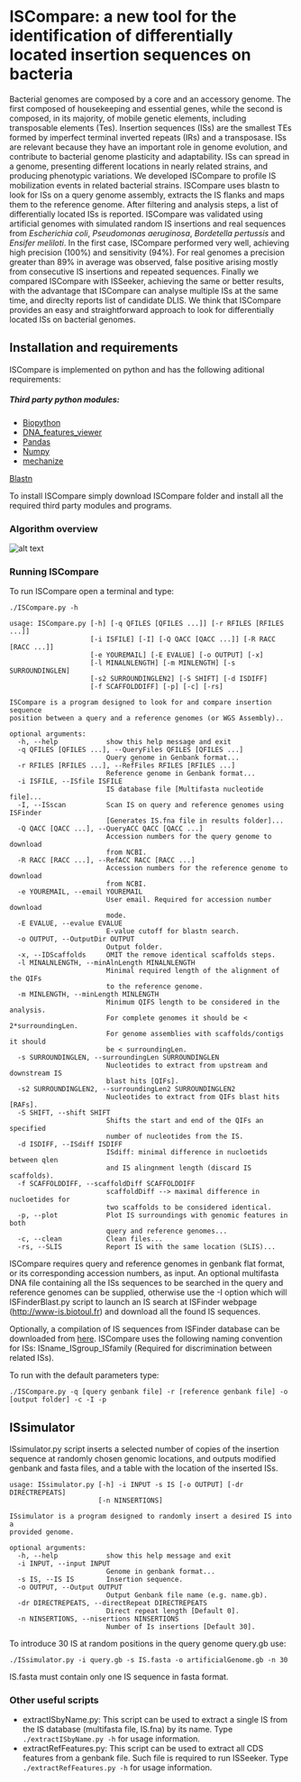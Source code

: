 # ISCompare: a new tool for the identification of differentially located insertion sequences on bacteria

Bacterial genomes are composed by a core and an accessory genome. The first composed of housekeeping and essential genes, while the second is composed, in its majority, of mobile genetic elements, including transposable elements (Tes). Insertion sequences (ISs) are the smallest TEs formed by imperfect terminal inverted repeats (IRs) and a transposase. ISs are relevant because they have an important role in genome evolution, and contribute to bacterial genome plasticity and adaptability. ISs can spread in a genome, presenting different locations in nearly related strains, and producing phenotypic variations. We developed ISCompare to profile IS mobilization events in related bacterial strains. ISCompare uses blastn to look for ISs on a query genome assembly, extracts the IS flanks and maps them to the reference genome. After filtering and analysis steps, a list of differentially located ISs is reported. ISCompare was validated using artificial genomes with simulated random IS insertions and real sequences from *Escherichia coli*, *Pseudomonas aeruginosa*, *Bordetella pertussis* and *Ensifer meliloti*. In the first case, ISCompare performed very well, achieving high precision (100%) and sensitivity (94%). For real genomes a precision greater than 89% in average was observed, false positive arising mostly from consecutive IS insertions and repeated sequences. Finally we compared ISCompare with ISSeeker, achieving the same or better results, with the advantage that ISCompare can analyse multiple ISs at the same time, and direclty reports list of candidate DLIS. We think that ISCompare provides an easy and straightforward approach to look for differentially located ISs on bacterial genomes.

## Installation and requirements

ISCompare is implemented on python and has the following aditional requirements:

##### Third party python modules:

* [Biopython](https://biopython.org/)
* [DNA_features_viewer](https://github.com/Edinburgh-Genome-Foundry/DnaFeaturesViewer)
* [Pandas](https://pandas.pydata.org/)
* [Numpy](https://numpy.org/)
* [mechanize](https://mechanize.readthedocs.io/en/latest/)

[Blastn](https://blast.ncbi.nlm.nih.gov/Blast.cgi?PAGE_TYPE=BlastDocs&DOC_TYPE=Download)

To install ISCompare simply download ISCompare folder and install all the required third party modules and programs.

### Algorithm overview
![alt text](https://github.com/maurijlozano/ISCompare/blob/master/overview.png "Algorithm overview")

### Running ISCompare

To run ISCompare open a terminal and type: 

```
./ISCompare.py -h
```

```
usage: ISCompare.py [-h] [-q QFILES [QFILES ...]] [-r RFILES [RFILES ...]]
                    [-i ISFILE] [-I] [-Q QACC [QACC ...]] [-R RACC [RACC ...]]
                    [-e YOUREMAIL] [-E EVALUE] [-o OUTPUT] [-x]
                    [-l MINALNLENGTH] [-m MINLENGTH] [-s SURROUNDINGLEN]
                    [-s2 SURROUNDINGLEN2] [-S SHIFT] [-d ISDIFF]
                    [-f SCAFFOLDDIFF] [-p] [-c] [-rs]

ISCompare is a program designed to look for and compare insertion sequence
position between a query and a reference genomes (or WGS Assembly)..

optional arguments:
  -h, --help            show this help message and exit
  -q QFILES [QFILES ...], --QueryFiles QFILES [QFILES ...]
                        Query genome in Genbank format...
  -r RFILES [RFILES ...], --RefFiles RFILES [RFILES ...]
                        Reference genome in Genbank format...
  -i ISFILE, --ISfile ISFILE
                        IS database file [Multifasta nucleotide file]...
  -I, --ISscan          Scan IS on query and reference genomes using ISFinder
                        [Generates IS.fna file in results folder]...
  -Q QACC [QACC ...], --QueryACC QACC [QACC ...]
                        Accession numbers for the query genome to download
                        from NCBI.
  -R RACC [RACC ...], --RefACC RACC [RACC ...]
                        Accession numbers for the reference genome to download
                        from NCBI.
  -e YOUREMAIL, --email YOUREMAIL
                        User email. Required for accession number download
                        mode.
  -E EVALUE, --evalue EVALUE
                        E-value cutoff for blastn search.
  -o OUTPUT, --OutputDir OUTPUT
                        Output folder.
  -x, --IDScaffolds     OMIT the remove identical scaffolds steps.
  -l MINALNLENGTH, --minAlnLength MINALNLENGTH
                        Minimal required length of the alignment of the QIFs
                        to the reference genome.
  -m MINLENGTH, --minLength MINLENGTH
                        Minimum QIFS length to be considered in the analysis.
                        For complete genomes it should be < 2*surroundingLen.
                        For genome assemblies with scaffolds/contigs it should
                        be < surroundingLen.
  -s SURROUNDINGLEN, --surroundingLen SURROUNDINGLEN
                        Nucleotides to extract from upstream and downstream IS
                        blast hits [QIFs].
  -s2 SURROUNDINGLEN2, --surroundingLen2 SURROUNDINGLEN2
                        Nucleotides to extract from QIFs blast hits [RAFs].
  -S SHIFT, --shift SHIFT
                        Shifts the start and end of the QIFs an specified
                        number of nucleotides from the IS.
  -d ISDIFF, --ISdiff ISDIFF
                        ISdiff: minimal difference in nucloetids between qlen
                        and IS alingnment length (discard IS scaffolds).
  -f SCAFFOLDDIFF, --scaffoldDiff SCAFFOLDDIFF
                        scaffoldDiff --> maximal difference in nucloetides for
                        two scaffolds to be considered identical.
  -p, --plot            Plot IS surroundings with genomic features in both
                        query and reference genomes...
  -c, --clean           Clean files...
  -rs, --SLIS           Report IS with the same location (SLIS)...
```

ISCompare requires query and reference genomes in genbank flat format, or its corresponding accession numbers, as input. An optional multifasta DNA file containing all the ISs sequences to be searched in the query and reference genomes can be supplied, otherwise use the -I option which will ISFinderBlast.py script to launch an IS search at ISFinder webpage (http://www-is.biotoul.fr) and download all the found IS sequences.

Optionally, a compilation of IS sequences from ISFinder database can be downloaded from [here](https://github.com/thanhleviet/ISfinder-sequences).
ISCompare uses the following naming convention for ISs: ISname_ISgroup_ISfamily (Required for discrimination between related ISs).

To run with the default parameters type:

```./ISCompare.py -q [query genbank file] -r [reference genbank file] -o [output folder] -c -I -p```



## ISsimulator

ISsimulator.py script inserts a selected number of copies of the insertion sequence at randomly chosen genomic locations, and outputs modified genbank and fasta files, and a table with the location of the inserted ISs. 

```
usage: ISsimulator.py [-h] -i INPUT -s IS [-o OUTPUT] [-dr DIRECTREPEATS]
                      [-n NINSERTIONS]

ISsimulator is a program designed to randomly insert a desired IS into a
provided genome.

optional arguments:
  -h, --help            show this help message and exit
  -i INPUT, --input INPUT
                        Genome in genbank format...
  -s IS, --IS IS        Insertion sequence.
  -o OUTPUT, --Output OUTPUT
                        Output Genbank file name (e.g. name.gb).
  -dr DIRECTREPEATS, --directRepeat DIRECTREPEATS
                        Direct repeat length [Default 0].
  -n NINSERTIONS, --nisertions NINSERTIONS
                        Number of Is insertions [Default 30].
```

To introduce 30 IS at random positions in the query genome query.gb use:

```./ISsimulator.py -i query.gb -s IS.fasta -o artificialGenome.gb -n 30```

IS.fasta must contain only one IS sequence in fasta format.



### Other useful scripts

* extractISbyName.py: This script can be used to extract a single IS from the IS database (multifasta file, IS.fna) by its name.  Type ```./extractISbyName.py -h``` for usage information.
* extractRefFeatures.py: This script can be used to extract all CDS features from a genbank file. Such file is required to run ISSeeker. Type ```./extractRefFeatures.py -h``` for usage information.



